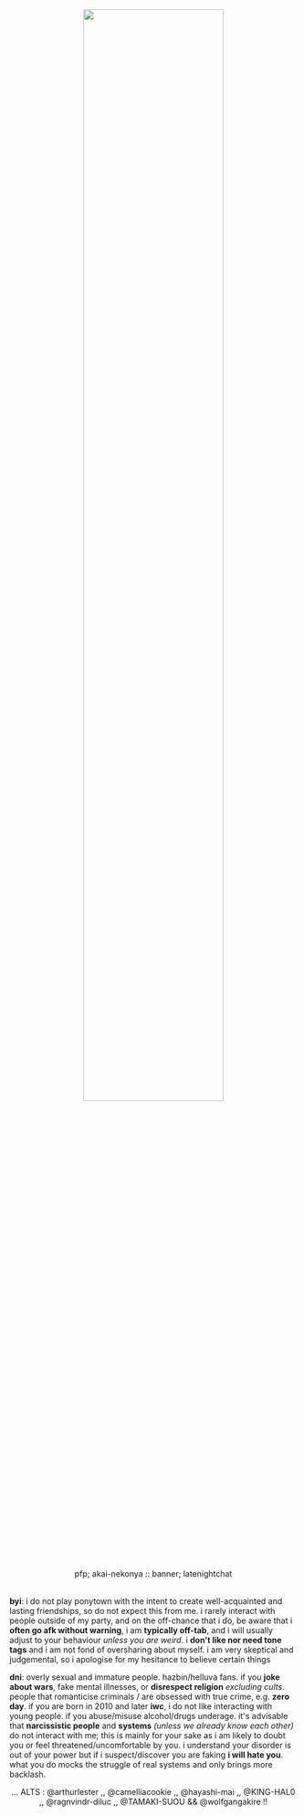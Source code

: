 <div align="center">
  <img width = "70%" src="https://64.media.tumblr.com/425e3b673f43f69843a3554b6b81d580/e7dd0e7a8633fdc6-c7/s1280x1920/f6b843c9a91fb16e499b8f3779494b7bc4bd541b.pnj">
</div>
<div align="center">pfp; akai-nekonya :: banner; latenightchat</div>
<br>

**byi**: i do not play ponytown with the intent to create well-acquainted and lasting friendships, so do not expect this from me. i rarely interact with people outside of my party, and on the off-chance that i do, be aware that i **often go afk without warning**, i am **typically off-tab**, and i will usually adjust to your behaviour *unless you are weird.* i **don't like nor need tone tags** and i am not fond of oversharing about myself. i am very skeptical and judgemental, so i apologise for my hesitance to believe certain things<br>

**dni**: overly sexual and immature people. hazbin/helluva fans. if you **joke about wars**, fake mental illnesses, or **disrespect religion** _excluding cults_. people that romanticise criminals / are obsessed with true crime, e.g. **zero day**. if you are born in 2010 and later **iwc**, i do not like interacting with young people. if you abuse/misuse alcohol/drugs underage. it's advisable that **narcissistic people** and **systems** *(unless we already know each other)* do not interact with me; this is mainly for your sake as i am likely to doubt you or feel threatened/uncomfortable by you. i understand your disorder is out of your power but if i suspect/discover you are faking **i will hate you**. what you do mocks the struggle of real systems and only brings more backlash.
<br>
<div align="center">... ALTS : @arthurlester ,, @camelliacookie ,, @hayashi-mai ,, @KING-HAL0 ,, @ragnvindr-diluc ,, @TAMAKI-SUOU && @wolfgangakire !!</div>
